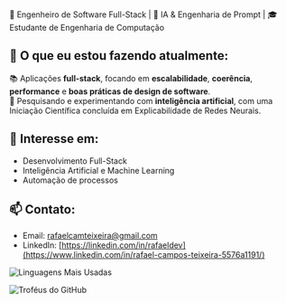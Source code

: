 🎯 Engenheiro de Software Full-Stack | 🤖 IA & Engenharia de Prompt | 🎓 Estudante de Engenharia de Computação

## 🚀 O que eu estou fazendo atualmente:
  📚 Aplicações **full-stack**, focando em **escalabilidade**, **coerência**, **performance** e **boas práticas de design de software**.   
  🔬 Pesquisando e experimentando com **inteligência artificial**, com uma Iniciação Científica concluída em Explicabilidade de Redes Neurais.  

## 🌱 Interesse em:
- Desenvolvimento Full-Stack
- Inteligência Artificial e Machine Learning
- Automação de processos

## 📫 Contato:
- Email: rafaelcamteixeira@gmail.com
- LinkedIn: [https://linkedin.com/in/rafaeldev](https://www.linkedin.com/in/rafael-campos-teixeira-5576a1191/)

![Linguagens Mais Usadas](https://github-readme-stats.vercel.app/api/top-langs/?username=RafaelCamposTXR&layout=compact&theme=radical&langs_count=10)

![Troféus do GitHub](https://github-profile-trophy.vercel.app/?username=RafaelCamposTXR&theme=radical&no-frame=true)  


